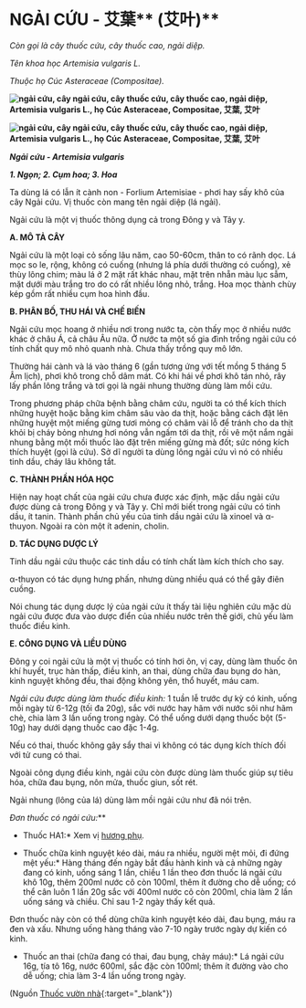 # NGẢI CỨU - 艾葉** (**艾叶**)**

*Còn gọi là cây thuốc cứu, cây thuốc cao, ngải diệp.*

*Tên khoa học Artemisia vulgaris L.*

*Thuộc họ Cúc Asteraceae (Compositae).*

**![ngải cứu, cây ngải cứu, cây thuốc cứu, cây thuốc cao, ngải diệp, Artemisia vulgaris L., họ Cúc Asteraceae, Compositae, 艾葉, 艾叶](/imgs/caythuoc/dtl/ngai-cuu.jpg)**

**![ngải cứu, cây ngải cứu, cây thuốc cứu, cây thuốc cao, ngải diệp, Artemisia vulgaris L., họ Cúc Asteraceae, Compositae, 艾葉, 艾叶](/imgs/caythuoc/dtl/ngai-cuu-2.jpg)**

***Ngải cứu - Artemisia vulgaris***

***1\. Ngọn; 2. Cụm hoa; 3. Hoa***

Ta dùng lá có lẫn ít cành non - Forlium Artemisiae - phơi hay sấy khô của cây Ngải cứu. Vị thuốc còn mang tên ngải diệp (lá ngải).

Ngải cứu là một vị thuốc thông dụng cả trong Đông y và Tây y.

**A. MÔ TẢ CÂY**

Ngải cứu là một loại cỏ sống lâu năm, cao 50-60cm, thân to có rãnh dọc. Lá mọc so le, rộng, không có cuống (nhưng lá phía dưới thường có cuống), xẻ thùy lông chim; màu lá ở 2 mặt rất khác nhau, mặt trên nhẵn màu lục sẫm, mặt dưới màu trắng tro do có rất nhiều lông nhỏ, trắng. Hoa mọc thành chùy kép gồm rất nhiều cụm hoa hình đầu.

**B. PHÂN BỐ, THU HÁI VÀ CHẾ BIẾN**

Ngải cứu mọc hoang ở nhiều nơi trong nước ta, còn thấy mọc ở nhiều nước khác ở châu Á, cả châu Âu nữa. Ở nước ta một số gia đình trồng ngải cứu có tính chất quy mô nhỏ quanh nhà. Chưa thấy trồng quy mô lớn.

Thường hái cành và lá vào tháng 6 (gần tương ứng với tết mồng 5 tháng 5 Âm lịch), phơi khô trong chỗ dâm mát. Có khi hái về phơi khô tán nhỏ, rây lấy phần lông trắng và tơi gọi là ngải nhung thường dùng làm mồi cứu.

Trong phương pháp chữa bệnh bằng châm cứu, người ta có thể kích thích những huyệt hoặc bằng kim châm sâu vào da thịt, hoặc bằng cách đặt lên những huyệt một miếng gừng tươi mỏng có châm vài lỗ để tránh cho da thịt khỏi bị cháy bỏng nhưng hơi nóng vẫn ngấm tới da thịt, rồi vê một nắm ngải nhung bằng một mồi thuốc lào đặt trên miếng gừng mà đốt; sức nóng kích thích huyệt (gọi là cứu). Sở dĩ người ta dùng lông ngải cứu vì nó có nhiều tinh dầu, cháy lâu không tắt.

**C. THÀNH PHẦN HÓA HỌC**

Hiện nay hoạt chất của ngải cứu chưa được xác định, mặc dầu ngải cứu được dùng cả trong Đông y và Tây y. Chỉ mới biết trong ngải cứu có tinh dầu, ít tanin. Thành phần chủ yếu của tinh dầu ngải cứu là xinoel và α-thuyon. Ngoài ra còn một ít adenin, cholin.

**D. TÁC DỤNG DƯỢC LÝ**

Tinh dầu ngải cứu thuộc các tinh dầu có tính chất làm kích thích cho say.

α-thuyon có tác dụng hưng phấn, nhưng dùng nhiều quá có thể gây điên cuồng.

Nói chung tác dụng dược lý của ngải cứu ít thấy tài liệu nghiên cứu mặc dù ngải cứu được đưa vào dược điển của nhiều nước trên thế giới, chủ yếu làm thuốc điều kinh.

**E. CÔNG DỤNG VÀ LIỀU DÙNG**

Đông y coi ngải cứu là một vị thuốc có tính hơi ôn, vị cay, dùng làm thuốc ôn khí huyết, trục hàn thấp, điều kinh, an thai, dùng chữa đau bụng do hàn, kinh nguyệt không đều, thai động không yên, thổ huyết, máu cam.

*Ngải cứu được dùng làm thuốc điều kinh:* 1 tuần lễ trước dự kỳ có kinh, uống mỗi ngày từ 6-12g (tối đa 20g), sắc với nước hay hãm với nước sôi như hãm chè, chia làm 3 lần uống trong ngày. Có thể uống dưới dạng thuốc bột (5-10g) hay dưới dạng thuốc cao đặc 1-4g.

Nếu có thai, thuốc không gây sẩy thai vì không có tác dụng kích thích đối với tử cung có thai.

Ngoài công dụng điều kinh, ngải cứu còn được dùng làm thuốc giúp sự tiêu hóa, chữa đau bụng, nôn mửa, thuốc giun, sốt rét.

Ngải nhung (lông của lá) dùng làm mồi ngải cứu như đã nói trên.

*Đơn thuốc có ngải cứu:***

* Thuốc HA1:* Xem vị [hương phụ](/nhung-cay-thuoc-va-vi-thuoc-viet-nam/ket-qua-tra-cuu/huong-phu).

* Thuốc chữa kinh nguyệt kéo dài, máu ra nhiều, người mệt mỏi, đi đứng mệt yếu:* Hàng tháng đến ngày bắt đầu hành kinh và cả những ngày đang có kinh, uống sáng 1 lần, chiều 1 lần theo đơn thuốc lá ngải cứu khô 10g, thêm 200ml nước cô còn 100ml, thêm ít đường cho dễ uống; có thể cân luôn 1 lần 20g sắc với 400ml nước cô còn 200ml, chia làm 2 lần uống sáng và chiều. Chỉ sau 1-2 ngày thấy kết quả.

Đơn thuốc này còn có thể dùng chữa kinh nguyệt kéo dài, đau bụng, máu ra đen và xấu. Nhưng uống hàng tháng vào 7-10 ngày trước ngày dự kiến có kinh.

* Thuốc an thai (chữa đang có thai, đau bụng, chảy máu):* Lá ngải cứu 16g, tía tô 16g, nước 600ml, sắc đặc còn 100ml; thêm ít đường vào cho dễ uống; chia làm 3-4 lần uống trong ngày.


(Nguồn [Thuốc vườn nhà](http://thuocvuonnha.com){:target="_blank"})